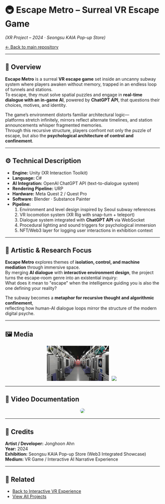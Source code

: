 # 🚇 Escape Metro – Surreal VR Escape Game  
*(XR Project – 2024 · Seongsu KAIA Pop-up Store)*  

[← Back to main repository](https://github.com/reusahn/Unity-Unreal-Interaction-Research/tree/main)

---

## 🧩 Overview  
**Escape Metro** is a surreal **VR escape game** set inside an uncanny subway system where players awaken without memory, trapped in an endless loop of tunnels and stations.  
To escape, they must solve spatial puzzles and engage in **real-time dialogue with an in-game AI**, powered by **ChatGPT API**, that questions their choices, motives, and identity.  

The game’s environment distorts familiar architectural logic—  
platforms stretch infinitely, mirrors reflect alternate timelines, and station announcements whisper fragmented memories.  
Through this recursive structure, players confront not only the puzzle of escape, but also the **psychological architecture of control and confinement**.  

---

## ⚙️ Technical Description  
- **Engine:** Unity (XR Interaction Toolkit)  
- **Language:** C#  
- **AI Integration:** OpenAI ChatGPT API (text-to-dialogue system)  
- **Rendering Pipeline:** URP  
- **Hardware:** Meta Quest 2 / Quest Pro  
- **Software:** Blender · Substance Painter  
- **Pipeline:**  
  1. Environment and level design inspired by Seoul subway references  
  2. VR locomotion system (XR Rig with snap-turn + teleport)  
  3. Dialogue system integrated with **ChatGPT API** via WebSocket  
  4. Procedural lighting and sound triggers for psychological immersion  
  5. NFT/Web3 layer for logging user interactions in exhibition context  

---

## 🧠 Artistic & Research Focus  
**Escape Metro** explores themes of **isolation, control, and machine mediation** through immersive space.  
By merging **AI dialogue** with **interactive environment design**, the project turns the escape-room genre into an existential inquiry:  
What does it mean to "escape" when the intelligence guiding you is also the one defining your reality?  

The subway becomes a **metaphor for recursive thought and algorithmic confinement**,  
reflecting how human-AI dialogue loops mirror the structure of the modern digital psyche.  

---

## 🖼️ Media
<p align="center">
  <img src="./media/EscapeMetro_01.jpg" width="40%" style="margin-right:5px;"/>  
  <img src="./media/EscapeMetro_02.jpg" width="40%" style="margin-right:5px;"/>
</p>

---

## 🎥 Video Documentation
<p align="center">
  <a href="https://vimeo.com/your-video-link-here">
    <img src="./media/EscapeMetro_Thumb.jpg" width="40%" style="border-radius:10px;"/>
  </a>
</p>

---

## 👤 Credits  
**Artist / Developer:** Jonghoon Ahn  
**Year:** 2024  
**Exhibition:** Seongsu KAIA Pop-up Store (Web3 Integrated Showcase)  
**Medium:** VR Game / Interactive AI Narrative Experience  

---

## 🔗 Related  
- [Back to Interactive VR Experience](../README.md)  
- [View All Projects](https://github.com/reusahn/Unity-Unreal-Interaction-Research/tree/main)


